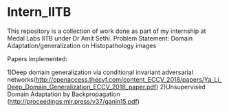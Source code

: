 # Intern_IITB
This repository is a collection of work done as part of my internship at Medal Labs IITB under Dr Amit Sethi.
Problem Statement: Domain Adaptation/generalization on Histopathology images

Papers implemented:

1)Deep domain generalization via conditional invariant adversarial networks(http://openaccess.thecvf.com/content_ECCV_2018/papers/Ya_Li_Deep_Domain_Generalization_ECCV_2018_paper.pdf)
2)Unsupervised Domain Adaptation by Backpropagation
(http://proceedings.mlr.press/v37/ganin15.pdf)


